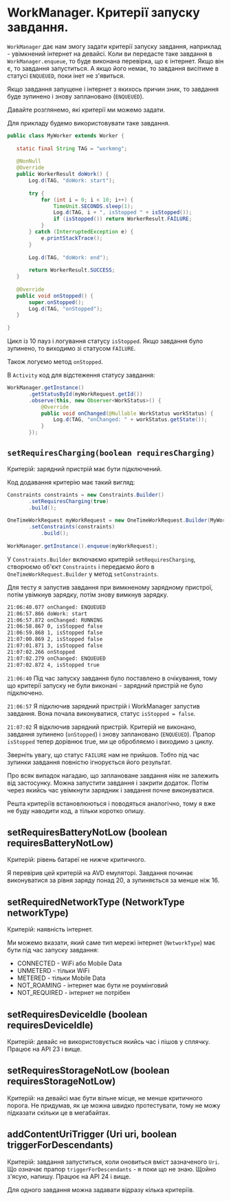 # WorkManager. Критерії запуску завдання.

`WorkManager` дає нам змогу задати критерії запуску завдання, наприклад - увімкнений інтернет на девайсі. Коли ви передасте таке завдання в `WorkManager.enqueue`, то буде виконана перевірка, що є інтернет. Якщо він є, то завдання запуститься. А якщо його немає, то завдання висітиме в статусі `ENQUEUED`, поки інет не з'явиться.

Якщо завдання запущене і інтернет з якихось причин зник, то завдання буде зупинено і знову заплановано (`ENQUEUED`).

Давайте розглянемо, які критерії ми можемо задати.

Для прикладу будемо використовувати таке завдання.

```java
public class MyWorker extends Worker {
 
   static final String TAG = "workmng";
 
   @NonNull
   @Override
   public WorkerResult doWork() {
       Log.d(TAG, "doWork: start");
 
       try {
           for (int i = 0; i < 10; i++) {
               TimeUnit.SECONDS.sleep(1);
               Log.d(TAG, i + ", isStopped " + isStopped());
               if (isStopped()) return WorkerResult.FAILURE;
           }
       } catch (InterruptedException e) {
           e.printStackTrace();
       }
 
       Log.d(TAG, "doWork: end");
 
       return WorkerResult.SUCCESS;
   }
 
   @Override
   public void onStopped() {
       super.onStopped();
       Log.d(TAG, "onStopped");
   }
 
}
```
Цикл із 10 пауз і логування статусу `isStopped`. Якщо завдання було зупинено, то виходимо зі статусом `FAILURE`.

Також логуємо метод `onStopped`.

В `Activity` код для відстеження статусу завдання:
```java
WorkManager.getInstance()
       .getStatusById(myWorkRequest.getId())
       .observe(this, new Observer<WorkStatus>() {
           @Override
           public void onChanged(@Nullable WorkStatus workStatus) {
               Log.d(TAG, "onChanged: " + workStatus.getState());
           }
       });
```

## `setRequiresCharging(boolean requiresCharging)`
Критерій: зарядний пристрій має бути підключений.

Код додавання критерію має такий вигляд:
```java
Constraints constraints = new Constraints.Builder()
       .setRequiresCharging(true)
       .build();
 
OneTimeWorkRequest myWorkRequest = new OneTimeWorkRequest.Builder(MyWorker.class)
       .setConstraints(constraints)
           .build();
 
WorkManager.getInstance().enqueue(myWorkRequest);
```

У `Constraints.Builder` включаємо критерій `setRequiresCharging`, створюємо об'єкт `Constraints` і передаємо його в `OneTimeWorkRequest.Builder` у метод `setConstraints`.

Для тесту я запустив завдання при вимкненому зарядному пристрої, потім увімкнув зарядку, потім знову вимкнув зарядку.

```bash
21:06:40.077 onChanged: ENQUEUED
21:06:57.866 doWork: start
21:06:57.872 onChanged: RUNNING
21:06:58.867 0, isStopped false
21:06:59.868 1, isStopped false
21:07:00.869 2, isStopped false
21:07:01.871 3, isStopped false
21:07:02.266 onStopped
21:07:02.279 onChanged: ENQUEUED
21:07:02.872 4, isStopped true
```

`21:06:40`
Під час запуску завдання було поставлено в очікування, тому що критерії запуску не були виконані - зарядний пристрій не було підключено.

`21:06:57`
Я підключив зарядний пристрій і WorkManager запустив завдання. Вона почала виконуватися, статус `isStopped = false`.

`21:07:02`
Я відключив зарядний пристрій. Критерій не виконано, завдання зупинено (`onStopped`) і знову заплановано (`ENQUEUED`).
Прапор `isStopped` тепер дорівнює true, ми це обробляємо і виходимо з циклу.

Зверніть увагу, що статус `FAILURE` нам не прийшов. Тобто під час зупинки завдання повністю ігнорується його результат.

Про всяк випадок нагадаю, що заплановане завдання ніяк не залежить від застосунку. Можна запустити завдання і закрити додаток. Потім через якийсь час увімкнути зарядник і завдання почне виконуватися.

Решта критеріїв встановлюються і поводяться аналогічно, тому я вже не буду наводити код, а тільки коротко опишу.  

## setRequiresBatteryNotLow (boolean requiresBatteryNotLow)
Критерій: рівень батареї не нижче критичного.

Я перевірив цей критерій на AVD емуляторі. Завдання починає виконуватися за рівня заряду понад 20, а зупиняється за менше ніж 16.


## setRequiredNetworkType (NetworkType networkType)
Критерій: наявність інтернет.

Ми можемо вказати, який саме тип мережі інтернет (`NetworkType`) має бути під час запуску завдання:

- CONNECTED - WiFi або Mobile Data
- UNMETERD - тільки WiFi
- METERED - тільки Mobile Data
- NOT_ROAMING - інтернет має бути не роумінговий
- NOT_REQUIRED - інтернет не потрібен

## setRequiresDeviceIdle (boolean requiresDeviceIdle)
Критерій: девайс не використовується якийсь час і пішов у сплячку. Працює на API 23 і вище.

## setRequiresStorageNotLow (boolean requiresStorageNotLow)
Критерій: на девайсі має бути вільне місце, не менше критичного порога. Не придумав, як це можна швидко протестувати, тому не можу підказати скільки це в мегабайтах.

## addContentUriTrigger (Uri uri, boolean triggerForDescendants)
Критерій: завдання запуститься, коли оновиться вміст зазначеного `Uri`. Що означає прапор `triggerForDescendants` - я поки що не знаю. Щойно з'ясую, напишу. Працює на API 24 і вище.

Для одного завдання можна задавати відразу кілька критеріїв.



